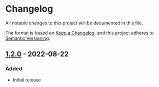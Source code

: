 # Changelog

All notable changes to this project will be documented in this file.

The format is based on [Keep a Changelog](https://keepachangelog.com/en/1.0.0/),
and this project adheres to [Semantic Versioning](https://semver.org/spec/v2.0.0.html).

## [1.2.0][] - 2022-08-22

### Added

- Initial release

[1.2.0]: https://github.com/phunware/artifact-permissions-ios/tree/1.2.0
